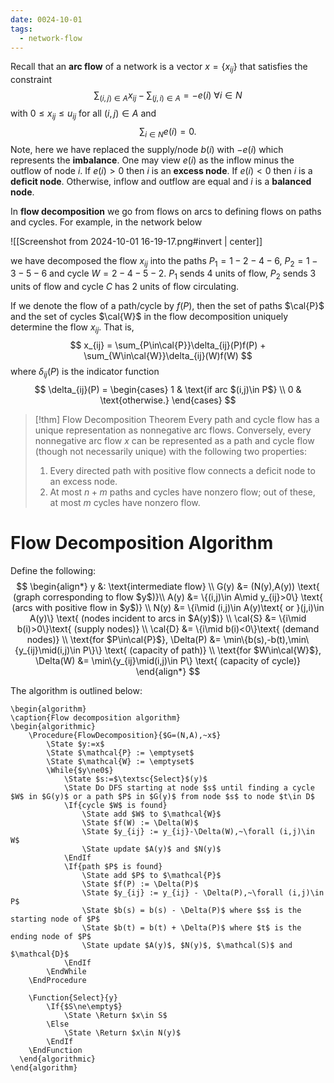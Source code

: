 ```yaml
---
date: 0024-10-01
tags:
  - network-flow
---
```

Recall that an **arc flow** of a network is a vector $x=\{x_{ij}\}$ that satisfies the constraint
$$
	\sum_{(i,j)\in A}x_{ij} - \sum_{(j,i)\in A} = -e(i)~\forall i\in N
$$
with $0\le x_{ij}\le u_{ij}$ for all $(i,j)\in A$ and 
$$
	\sum_{i\in N}e(i) = 0.
$$
Note, here we have replaced the supply/node $b(i)$ with $-e(i)$ which represents the **imbalance**. One may view $e(i)$ as the inflow minus the outflow of node $i$. If $e(i)>0$ then $i$ is an **excess node**. If $e(i)<0$ then $i$ is a **deficit node**. Otherwise, inflow and outflow are equal and $i$ is a **balanced node**.

In **flow decomposition** we go from flows on arcs to defining flows on paths and cycles. For example, in the network below

![[Screenshot from 2024-10-01 16-19-17.png#invert | center]]

we have decomposed the flow $x_{ij}$ into the paths $P_1=1-2-4-6$, $P_2=1-3-5-6$ and cycle $W=2-4-5-2$. $P_1$ sends 4 units of flow, $P_2$ sends 3 units of flow and cycle $C$ has $2$ units of flow circulating.

If we denote the flow of a path/cycle by $f(P)$, then the set of paths $\cal{P}$ and the set of cycles $\cal{W}$ in the flow decomposition uniquely determine the flow $x_{ij}$. That is,
$$
	x_{ij} = \sum_{P\in\cal{P}}\delta_{ij}(P)f(P) + \sum_{W\in\cal{W}}\delta_{ij}(W)f(W)
$$
where $\delta_{ij}(P)$ is the indicator function
$$
	\delta_{ij}(P) = \begin{cases}
		1 & \text{if arc $(i,j)\in P$} \\
		0 & \text{otherwise.}
	\end{cases}
$$
> [!thm] Flow Decomposition Theorem
> Every path and cycle flow has a unique representation as nonnegative arc flows. Conversely, every nonnegative arc flow $x$ can be represented as a path and cycle flow (though not necessarily unique) with the following two properties:
> 1. Every directed path with positive flow connects a deficit node to an excess node.
> 2. At most $n+m$ paths and cycles have nonzero flow; out of these, at most $m$ cycles have nonzero flow.

# Flow Decomposition Algorithm

Define the following:
$$
\begin{align*}
	y &: \text{intermediate flow} \\
	G(y) &= (N(y),A(y)) \text{ (graph corresponding to flow $y$)}\\
	A(y) &= \{(i,j)\in A\mid y_{ij}>0\} \text{ (arcs with positive flow in $y$)} \\
	N(y) &= \{i\mid (i,j)\in A(y)\text{ or }(j,i)\in A(y)\} \text{ (nodes incident to arcs in $A(y)$)} \\
	\cal{S} &= \{i\mid b(i)>0\}\text{ (supply nodes)} \\
	\cal{D} &= \{i\mid b(i)<0\}\text{ (demand nodes)} \\
	\text{for $P\in\cal{P}$}, \Delta(P) &= \min\{b(s),-b(t),\min\{y_{ij}\mid(i,j)\in P\}\} \text{ (capacity of path)} \\
	\text{for $W\in\cal{W}$}, \Delta(W) &= \min\{y_{ij}\mid(i,j)\in P\} \text{ (capacity of cycle)}
\end{align*}
$$

The algorithm is outlined below:

```pseudo
\begin{algorithm}
\caption{Flow decomposition algorithm}
\begin{algorithmic}
	\Procedure{FlowDecomposition}{$G=(N,A),~x$}
		\State $y:=x$
		\State $\mathcal{P} := \emptyset$
		\State $\mathcal{W} := \emptyset$
		\While{$y\ne0$}
			\State $s:=$\textsc{Select}$(y)$
			\State Do DFS starting at node $s$ until finding a cycle $W$ in $G(y)$ or a path $P$ in $G(y)$ from node $s$ to node $t\in D$
			\If{cycle $W$ is found}
				\State add $W$ to $\mathcal{W}$
				\State $f(W) := \Delta(W)$
				\State $y_{ij} := y_{ij}-\Delta(W),~\forall (i,j)\in W$
				\State update $A(y)$ and $N(y)$
			\EndIf
			\If{path $P$ is found}
				\State add $P$ to $\mathcal{P}$
				\State $f(P) := \Delta(P)$
				\State $y_{ij} := y_{ij} - \Delta(P),~\forall (i,j)\in P$
				\State $b(s) = b(s) - \Delta(P)$ where $s$ is the starting node of $P$
				\State $b(t) = b(t) + \Delta(P)$ where $t$ is the ending node of $P$
				\State update $A(y)$, $N(y)$, $\mathcal(S)$ and $\mathcal{D}$
			\EndIf
		\EndWhile
	\EndProcedure

	\Function{Select}{y}
		\If{$S\ne\empty$}
			\State \Return $x\in S$
		\Else
			\State \Return $x\in N(y)$
        \EndIf
    \EndFunction
  \end{algorithmic}
\end{algorithm}
```


